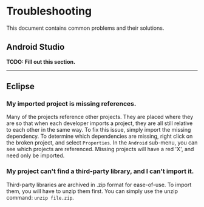 Troubleshooting
===============

This document contains common problems and their solutions.

Android Studio
--------------

**TODO: Fill out this section.**

---

Eclipse
-------

### My imported project is missing references.

Many of the projects reference other projects. They are placed where they are so that when each developer imports a project, they are all still relative to each other in the same way. To fix this issue, simply import the missing dependency. To determine which dependencies are missing, right click on the broken project, and select `Properties`. In the `Android` sub-menu, you can see which projects are referenced. Missing projects will have a red 'X', and need only be imported.

### My project can't find a third-party library, and I can't import it.

Third-party libraries are archived in .zip format for ease-of-use. To import them, you will have to unzip them first. You can simply use the unzip command: `unzip file.zip`.
